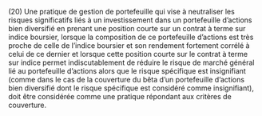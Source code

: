 (20) Une pratique de gestion de portefeuille qui vise à neutraliser les risques significatifs liés à un investissement dans un portefeuille d’actions bien diversifié en prenant une position courte sur un contrat à terme sur indice boursier, lorsque la composition de ce portefeuille d’actions est très proche de celle de l’indice boursier et son rendement fortement corrélé à celui de ce dernier et lorsque cette position courte sur le contrat à terme sur indice permet indiscutablement de réduire le risque de marché général lié au portefeuille d’actions alors que le risque spécifique est insignifiant (comme dans le cas de la couverture du bêta d’un portefeuille d’actions bien diversifié dont le risque spécifique est considéré comme insignifiant), doit être considérée comme une pratique répondant aux critères de couverture.